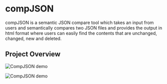 # compJSON

compJSON is a semantic JSON compare tool which takes an input from users and semantically compares two JSON files and provides the output in html format where users can easily find the contents that are unchanged, changed, new and deleted.

## Project Overview

![CompJSON demo](https://haptichash.github.io/compJSON/assets/CompJSON1.png)

![CompJSON demo](https://haptichash.github.io/compJSON/assets/CompJSON2.png)
